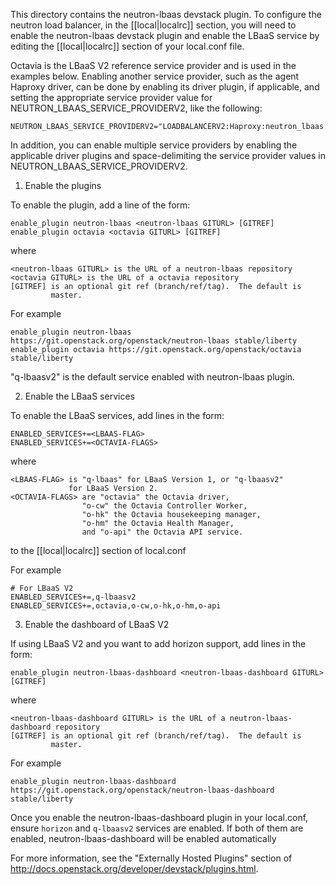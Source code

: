 This directory contains the neutron-lbaas devstack plugin.  To
configure the neutron load balancer, in the [[local|localrc]] section,
you will need to enable the neutron-lbaas devstack plugin and enable
the LBaaS service by editing the [[local|localrc]] section of your
local.conf file.

Octavia is the LBaaS V2 reference service provider and is used in the
examples below. Enabling another service provider, such as the agent
Haproxy driver, can be done by enabling its driver plugin, if
applicable, and setting the appropriate service provider value for
NEUTRON_LBAAS_SERVICE_PROVIDERV2, like the following:

    NEUTRON_LBAAS_SERVICE_PROVIDERV2="LOADBALANCERV2:Haproxy:neutron_lbaas.drivers.haproxy.plugin_driver.HaproxyOnHostPluginDriver:default"

In addition, you can enable multiple
service providers by enabling the applicable driver plugins and
space-delimiting the service provider values in
NEUTRON_LBAAS_SERVICE_PROVIDERV2.

1) Enable the plugins

To enable the plugin, add a line of the form:

    enable_plugin neutron-lbaas <neutron-lbaas GITURL> [GITREF]
    enable_plugin octavia <octavia GITURL> [GITREF]

where

    <neutron-lbaas GITURL> is the URL of a neutron-lbaas repository
    <octavia GITURL> is the URL of a octavia repository
    [GITREF] is an optional git ref (branch/ref/tag).  The default is
             master.

For example

    enable_plugin neutron-lbaas https://git.openstack.org/openstack/neutron-lbaas stable/liberty
    enable_plugin octavia https://git.openstack.org/openstack/octavia stable/liberty

"q-lbaasv2" is the default service enabled with neutron-lbaas plugin.

2) Enable the LBaaS services

To enable the LBaaS services, add lines in the form:


    ENABLED_SERVICES+=<LBAAS-FLAG>
    ENABLED_SERVICES+=<OCTAVIA-FLAGS>

where

    <LBAAS-FLAG> is "q-lbaas" for LBaaS Version 1, or "q-lbaasv2"
                 for LBaaS Version 2.
    <OCTAVIA-FLAGS> are "octavia" the Octavia driver,
                    "o-cw" the Octavia Controller Worker,
                    "o-hk" the Octavia housekeeping manager,
                    "o-hm" the Octavia Health Manager,
                    and "o-api" the Octavia API service.

to the [[local|localrc]] section of local.conf

For example

    # For LBaaS V2
    ENABLED_SERVICES+=,q-lbaasv2
    ENABLED_SERVICES+=,octavia,o-cw,o-hk,o-hm,o-api


3) Enable the dashboard of LBaaS V2

If using LBaaS V2 and you want to add horizon support, add lines in the form:

    enable_plugin neutron-lbaas-dashboard <neutron-lbaas-dashboard GITURL> [GITREF]

where

    <neutron-lbaas-dashboard GITURL> is the URL of a neutron-lbaas-dashboard repository
    [GITREF] is an optional git ref (branch/ref/tag).  The default is
             master.

For example

    enable_plugin neutron-lbaas-dashboard https://git.openstack.org/openstack/neutron-lbaas-dashboard stable/liberty

Once you enable the neutron-lbaas-dashboard plugin in your local.conf, ensure ``horizon`` and
``q-lbaasv2`` services are enabled. If both of them are enabled,
neutron-lbaas-dashboard will be enabled automatically

For more information, see the "Externally Hosted Plugins" section of
http://docs.openstack.org/developer/devstack/plugins.html.
